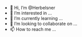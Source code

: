 - 👋 Hi, I’m @Herbelsner
- 👀 I’m interested in ...
- 🌱 I’m currently learning ...
- 💞️ I’m looking to collaborate on ...
- 📫 How to reach me ...

<!---
Herbelsner/Herbelsner is a ✨ special ✨ repository because its `README.md` (this file) appears on your GitHub profile.
You can click the Preview link to take a look at your changes.
--->
